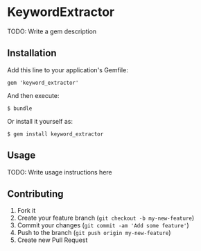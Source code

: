 # KeywordExtractor

TODO: Write a gem description

## Installation

Add this line to your application's Gemfile:

    gem 'keyword_extractor'

And then execute:

    $ bundle

Or install it yourself as:

    $ gem install keyword_extractor

## Usage

TODO: Write usage instructions here

## Contributing

1. Fork it
2. Create your feature branch (`git checkout -b my-new-feature`)
3. Commit your changes (`git commit -am 'Add some feature'`)
4. Push to the branch (`git push origin my-new-feature`)
5. Create new Pull Request
